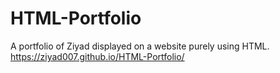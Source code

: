 # HTML-Portfolio
A portfolio of Ziyad displayed on a website purely using HTML.
https://ziyad007.github.io/HTML-Portfolio/
